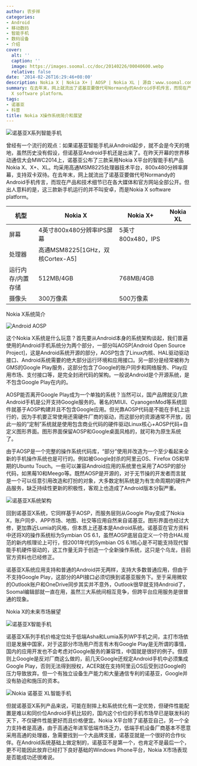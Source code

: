 ```yaml
---
author: 农步祥
categories:
- Android
- 移动数码
- 智能手机
- 数码设备
- 介绍
cover:
  alt: ''
  caption: ''
  image: https://images.soomal.cc/doc/20140226/00040600.webp
  relative: false
date: '2014-02-26T16:29:46+08:00'
description: Nokia X | Nokia X+ | AOSP | Nokia XL | 源自：www.soomal.com | 版权：原创 |  平均/总评分：08.97/269
summary: 在去年末，网上就流出了诺基亚要做代号Normandy的Android手机传言，而现在产品和技术细节已在各大媒体和官方网站全部公开。但出人意料的是，这三款新手机运行的并不叫安卓，而是Nokia
  X software platform。
tags:
- 诺基亚
- 科普
title: Nokia X操作系统简介和展望
---
```


![诺基亚X系列智能手机](https://images.soomal.cc/doc/20140226/00040601.webp)



曾经有一个流行的观点：如果诺基亚智能手机从Android起步，就不会是今天的境地，虽然历史没有假设，但诺基亚Android手机还是出来了。在昨天开幕的世界移动通信大会MWC2014上，诺基亚公布了三款采用Nokia X平台的智能手机产品Nokia X、X+、XL。均采用高通MSM8225处理器技术平台，800x480分辨率屏幕，支持双卡双待。在去年末，网上就流出了诺基亚要做代号Normandy的Android手机传言，而现在产品和技术细节已在各大媒体和官方网站全部公开。但出人意料的是，这三款新手机运行的并不叫安卓，而是Nokia X software platform。



| 机型 | Nokia X | Nokia X+ | Nokia XL |
| --- | --- | --- | --- |
| 屏幕 | 4英寸800x480分辨率IPS屏幕 | 5英寸800x480，IPS |
| 处理器 | 高通MSM8225[1GHz，双核Cortex-A5] |
| 运行内存/内置存储 | 512MB/4GB | 768MB/4GB |
| 摄像头 | 300万像素 | 500万像素 |



Nokia X系统简介



![Android AOSP](https://images.soomal.cc/doc/20140226/00040605.webp)



这个Nokia X系统是什么玩意？首先要从Android本身的系统架构谈起，我们普遍使用的Android手机系统分为两个部分，一部分叫AOSP[Android Open Source Project]，这是Android系统开源的部分，AOSP包含了Linux内核、HAL驱动驱动接口、Android系统需要的绝大部分运行环境和应用接口。另一部分是经常被称为GMS的Google Play服务，这部分包含了Google的账户同步和网络服务、Play应用市场、支付接口等，是完全封闭代码的架构。一般说Android是个开源系统，是不包含Google Play在内的。



AOSP能否离开Google Play成为一个单独的系统？当然可以，国产品牌就没几款Android手机是公开支持Google服务的。著名的MIUI、CyanogenMod等系统固件就基于AOSP构建并且不包含Google应用。但光靠AOSP代码是不能在手机上运行的，因为手机要正常使用还需硬件厂商的驱动，而这部分的资源通常不开放，因此一般的“定制”系统就是使用包含商业代码的硬件驱动Linux核心+AOSP代码+自定义图形界面。图形界面保留AOSP和Google桌面风格的，就可称为原生系统了。



由于AOSP是一个完整的操作系统代码库，“部分”使用并改造为一个至少看起来全新的手机操作系统也是可行的。例如被Google封杀的阿里云OS、Firefox OS和早期的Ubuntu Touch。一些可以兼容Android应用的系统里也采用了AOSP的部分代码，如黑莓10和Meego等。既然AOSP是开源的，对于无节操的开发者而言就是一个可以任意引用改造和打扮的对象，大多数定制系统是为有生命周期的硬件产品服务，缺乏持续性更新的积极性，客观上也造成了Android版本分裂严重。



![诺基亚X系统架构](https://images.soomal.cc/doc/20140226/00040604_01.webp)



回到诺基亚X系统，它同样基于AOSP，而服务层则从Google Play变成了Nokia X，账户同步、APP市场、地图、社交等应用自然来自诺基亚。图形界面也经过大修，更加靠近Lumia的风格，但本质上还基本是Android系统。诺基亚在官方资料中还将X的操作系统标为Symbian OS 6.1，虽然AOSP底层自定义一个符合HAL规范的新内核理论上可行，但2001年代的Symbian OS 6.1核心是不可能支持现代智能手机硬件驱动的，这工作量无异于创造一个全新操作系统，这只是个乌龙，目前官方资料也已经修正。



诺基亚X系统应用支持和普通的Android并无两样，支持大多数普通应用，但由于不支持Google Play，这部分的API接口必须切换到诺基亚服务下。至于采用微软的Outlook账户和OneDrive同步其实并不意外，Outlook很早就支持Android了，Soomal编辑部就一直在用，虽然三大系统间相互竞争，但跨平台应用服务是很普通的现象。



Nokia X的未来市场展望



![诺基亚X智能手机](https://images.soomal.cc/doc/20140226/00040602.webp)



诺基亚X系列手机价格定位处于低端Asha和Lumia系列WP手机之间，主打市场依旧是发展中国家，对于这部分市场用户而言有木有Google Play是无所谓的事情，国内的应用开发也不会考虑对Google服务的兼容性，中国就是很好的例子。但原则上Google是反对厂商这么做的，前几天Google还规定Android手机中必须集成Google Play，否则无法得到授权，ACER就在支持阿里云OS后受到过Google的压力导致放弃。但一个有独立设备生产能力和大量通信专利的诺基亚，Google并没有胁迫和施压的资本。



![Nokia 诺基亚 XL智能手机](https://images.soomal.cc/doc/20140226/00040603.webp)



但就诺基亚X系列产品来说，可能在耐摔上和系统优化有一定优势，但硬件性能配置是难以和同价位Android手机比较的，国内这个价位的手机市场早已是联发科的天下，不仅硬件性能更好而且价格便宜。Nokia X平台除了诺基亚自己，另一个全力支持者是高通，由于高通近年进军低端市场乏力，低端手机设备厂商基本不愿意采用高通的处理器，急需要找到一个大品牌支援，诺基亚就是一个很好的合作伙伴。在Android系统基础上做定制的，诺基亚不是第一个，也肯定不是最后一个，更不可能因此放弃已经打下良好基础的Windows Phone平台，Nokia X市场表现是否能成功还很难说。